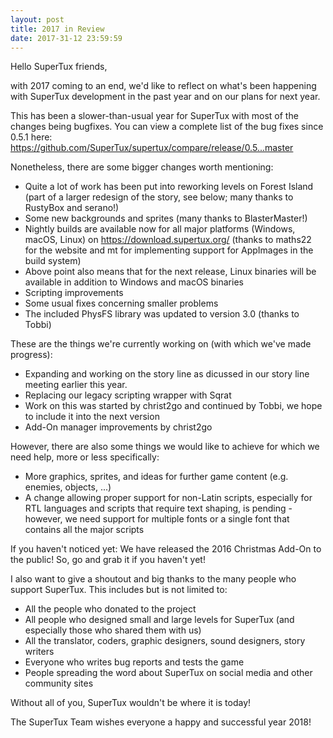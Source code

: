 ```yaml
---
layout: post
title: 2017 in Review
date: 2017-31-12 23:59:59
---
```


Hello SuperTux friends,

with 2017 coming to an end, we'd like to reflect on what's been happening with SuperTux development in the past year and on our plans for next year.

This has been a slower-than-usual year for SuperTux with most of the changes being bugfixes. You can view a complete list of the bug fixes since 0.5.1 here: <https://github.com/SuperTux/supertux/compare/release/0.5...master>

Nonetheless, there are some bigger changes worth mentioning:

- Quite a lot of work has been put into reworking levels on Forest Island (part of a larger redesign of the story, see below; many thanks to RustyBox and serano!)
- Some new backgrounds and sprites (many thanks to BlasterMaster!)
- Nightly builds are available now for all major platforms (Windows, macOS, Linux) on <https://download.supertux.org/> (thanks to maths22 for the website and mt for implementing support for AppImages in the build system)
- Above point also means that for the next release, Linux binaries will be available in addition to Windows and macOS binaries
- Scripting improvements
- Some usual fixes concerning smaller problems
- The included PhysFS library was updated to version 3.0 (thanks to Tobbi)

These are the things we're currently working on (with which we've made progress):

- Expanding and working on the story line as dicussed in our story line meeting earlier this year.
- Replacing our legacy scripting wrapper with Sqrat
- Work on this was started by christ2go and continued by Tobbi, we hope to include it into the next version
- Add-On manager improvements by christ2go

However, there are also some things we would like to achieve for which we need help, more or less specifically:

- More graphics, sprites, and ideas for further game content (e.g. enemies, objects, ...)
- A change allowing proper support for non-Latin scripts, especially for RTL languages and scripts that require text shaping, is pending - however, we need support for multiple fonts or a single font that contains all the major scripts

If you haven't noticed yet: We have released the 2016 Christmas Add-On to the public! So, go and grab it if you haven't yet!

I also want to give a shoutout and big thanks to the many people who support SuperTux. This includes but is not limited to:

- All the people who donated to the project
- All people who designed small and large levels for SuperTux (and especially those who shared them with us)
- All the translator, coders, graphic designers, sound designers, story writers
- Everyone who writes bug reports and tests the game
- People spreading the word about SuperTux on social media and other community sites


Without all of you, SuperTux wouldn't be where it is today!

The SuperTux Team wishes everyone a happy and successful year 2018!
